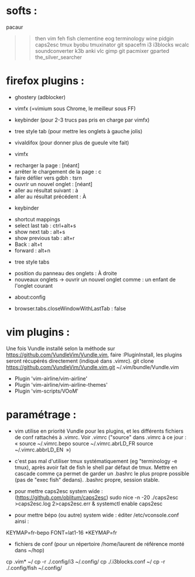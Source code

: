# softs :
pacaur
>> then
vim feh fish clementine eog terminology wine pidgin caps2esc tmux byobu tmuxinator git spacefm i3 i3blocks wcalc soundconverter k3b anki vlc gimp git pacmixer gparted the_silver_searcher

# firefox plugins :
* ghostery (adblocker)
* vimfx (=vimium sous Chrome, le meilleur sous FF)
* keybinder (pour 2-3 trucs pas pris en charge par vimfx)
* tree style tab (pour mettre les onglets à gauche jolis)
* vivaldifox (pour donner plus de gueule vite fait)

* vimfx
- recharger la page : [néant]
- arrêter le chargement de la page : c
- faire défiler vers gdbh : tsrn
- ouvrir un nouvel onglet : [néant]
- aller au résultat suivant : à
- aller au résultat précédent : À

* keybinder
- shortcut mappings
- select last tab : ctrl+alt+s
- show next tab : alt+s
- show previous tab : alt+r
- Back : alt+t
- forward : alt+n

* tree style tabs
- position du panneau des onglets : À droite
- nouveaux onglets -> ouvrir un nouvel onglet comme : un enfant de l'onglet courant

* about:config
- browser.tabs.closeWindowWithLastTab : false

# vim plugins :
Une fois Vundle installé selon la méthode sur https://github.com/VundleVim/Vundle.vim, faire :PluginInstall, les plugins seront récupérés directement (indiqué dans .vimrc).
git clone https://github.com/VundleVim/Vundle.vim.git ~/.vim/bundle/Vundle.vim
* Plugin 'vim-airline/vim-airline'
* Plugin 'vim-airline/vim-airline-themes'
* Plugin 'vim-scripts/VOoM'

# paramétrage :
* vim utilise en priorité Vundle pour les plugins, et les différents fichiers de conf rattachés à .vimrc. Voir .vimrc ("source" dans .vimrc à ce jour : « source ~/.vimrc.bepo
source ~/.vimrc.abrLD_FR
source ~/.vimrc.abbrLD_EN
 »)

* c'est pas mal d'utiliser tmux systématiquement (eg "terminology -e tmux), après avoir fait de fish le shell par défaut de tmux. Mettre en cascade comme ça permet de garder un .bashrc le plus propre possible (pas de "exec fish" dedans). .bashrc propre, session stable.

* pour mettre caps2esc system wide :
(https://github.com/oblitum/caps2esc)
sudo nice -n -20 ./caps2esc >caps2esc.log 2>caps2esc.err &
systemctl enable caps2esc

* pour mettre bépo (ou autre) system wide :
éditer /etc/vconsole.conf ainsi :

KEYMAP=fr-bepo
FONT=lat1-16
*KEYMAP=fr

* fichiers de conf (pour un répertoire /home/laurent de référence monté dans ~/hop)

cp .vim* ~/
cp -r ./.config/i3 ~/.config/
cp ./.i3blocks.conf ~/
cp -r ./.config/fish ~/.config/




